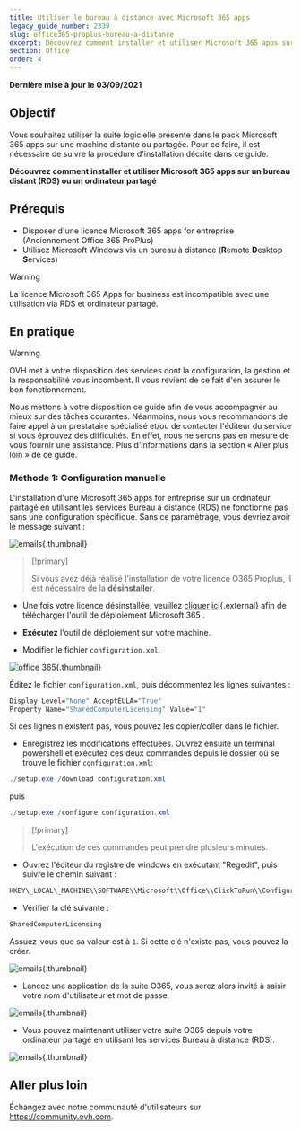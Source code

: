 ```yaml
---
title: Utiliser le bureau à distance avec Microsoft 365 apps
legacy_guide_number: 2339
slug: office365-proplus-bureau-a-distance
excerpt: Découvrez comment installer et utiliser Microsoft 365 apps sur un bureau distant (RDS) ou un ordinateur partagé
section: Office
order: 4
---
```


**Dernière mise à jour le 03/09/2021**

## Objectif

Vous souhaitez utiliser la suite logicielle présente dans le pack Microsoft 365 apps sur une machine distante ou partagée. Pour ce faire, il est nécessaire de suivre la procédure d'installation décrite dans ce guide.

**Découvrez comment installer et utiliser Microsoft 365 apps sur un bureau distant (RDS) ou un ordinateur partagé**

## Prérequis

- Disposer d'une licence Microsoft 365 apps for entreprise (Anciennement Office 365 ProPlus)
- Utilisez Microsoft Windows via un bureau à distance (**R**emote **D**esktop **S**ervices)

> [!warning]
>
> La licence Microsoft 365 Apps for business est incompatible avec une utilisation via RDS et ordinateur partagé.
> 

## En pratique

> [!warning]
>
> OVH met à votre disposition des services dont la configuration, la gestion et la responsabilité vous incombent. Il vous revient de ce fait d'en assurer le bon fonctionnement.
> 
> Nous mettons à votre disposition ce guide afin de vous accompagner au mieux sur des tâches courantes. Néanmoins, nous vous recommandons de faire appel à un prestataire spécialisé et/ou de contacter l'éditeur du service si vous éprouvez des difficultés. En effet, nous ne serons pas en mesure de vous fournir une assistance. Plus d'informations dans la section « Aller plus loin » de ce guide.
> 

### Méthode 1: Configuration manuelle


L'installation d'une Microsoft 365 apps for entreprise sur un ordinateur partagé en utilisant les services Bureau à distance (RDS) ne fonctionne pas sans une configuration spécifique. Sans ce paramètrage, vous devriez avoir le message suivant :

![emails](images/4717.png){.thumbnail}

> [!primary]
>
>Si vous avez déjà réalisé l'installation de votre licence O365 Proplus, il est nécessaire de la **désinstaller**.
>

- Une fois votre licence désinstallée, veuillez [cliquer ici](https://www.microsoft.com/en-us/download/details.aspx?id=49117){.external} afin de télécharger l'outil de déploiement Microsoft 365 .


- **Exécutez** l'outil de déploiement sur votre machine.


- Modifier le fichier `configuration.xml`.


![office 365](images/4720.png){.thumbnail}

Éditez le fichier `configuration.xml`, puis décommentez les lignes suivantes :

```bash
Display Level="None" AcceptEULA="True"
Property Name="SharedComputerLicensing" Value="1"
```

Si ces lignes n'existent pas, vous pouvez les copier/coller dans le fichier.

- Enregistrez les modifications effectuées. Ouvrez ensuite un terminal powershell et exécutez ces deux commandes depuis le dossier où se trouve le fichier `configuration.xml`:

```powershell
./setup.exe /download configuration.xml
```

puis

```powershell
./setup.exe /configure configuration.xml
```
> [!primary]
>
> L'exécution de ces commandes peut prendre plusieurs minutes.

- Ouvrez l'éditeur du registre de windows en exécutant "Regedit", puis suivre le chemin suivant :

```bash
HKEY\_LOCAL\_MACHINE\\SOFTWARE\\Microsoft\\Office\\ClickToRun\\Configuration
```

- Vérifier la clé suivante :

```bash
SharedComputerLicensing
```
Assuez-vous que sa valeur est à `1`. Si cette clé n'existe pas, vous pouvez la créer.

![emails](images/4723.png){.thumbnail}

- Lancez une application de la suite O365, vous serez alors invité à saisir votre nom d'utilisateur et mot de passe.


![emails](images/4724.png){.thumbnail}

- Vous pouvez maintenant utiliser votre suite O365 depuis votre ordinateur partagé en utilisant les services Bureau à distance (RDS).


![emails](images/4726.png){.thumbnail}


## Aller plus loin

Échangez avec notre communauté d'utilisateurs sur <https://community.ovh.com>.